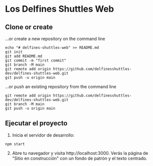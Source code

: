 # Los Delfines Shuttles Web

## Clone or create

…or create a new repository on the command line

```
echo "# delfines-shuttles-web" >> README.md
git init
git add README.md
git commit -m "first commit"
git branch -M main
git remote add origin https://github.com/delfinesshuttles-dev/delfines-shuttles-web.git
git push -u origin main
```

…or push an existing repository from the command line

```
git remote add origin https://github.com/delfinesshuttles-dev/delfines-shuttles-web.git
git branch -M main
git push -u origin main
```

## Ejecutar el proyecto

1. Inicia el servidor de desarrollo:

```
npm start
```

2. Abre tu navegador y visita http://localhost:3000. Verás la página de "Sitio en construcción" con un fondo de patrón y el texto centrado.
